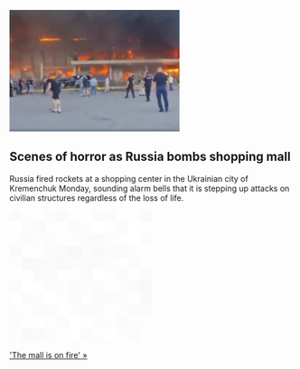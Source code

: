 
![Scenes of horror as Russia bombs shopping mall](./20220627175902.png)
## Scenes of horror as Russia bombs shopping mall

Russia fired rockets at a shopping center in the Ukrainian city of Kremenchuk Monday, sounding alarm bells that it is stepping up attacks on civilian structures regardless of the loss of life.

![pic](../square_bg.png)

['The mall is on fire' »](https://www.yahoo.com/news/scenes-horror-putin-hits-mall-151404362.html)
